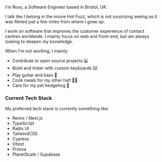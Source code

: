 I'm Ross, a Software Engineer based in Bristol, UK.

I talk like I belong in the movie Hot Fuzz, which is not surprising seeing as it was filmed just a few miles from where I grew up.

I work on software that improves the customer experience of contact centres worldwide. I mainly focus on web and front-end, but am always looking to deepen my knowledge.

When I'm not working, I mainly:

- Contribute to open source projects 💻
- Build and tinker with custom keyboards ⌨️
- Play guitar and bass 🎸
- Cook meals for my other half 🧑‍🍳
- Care for my pet hedgehog 🦔

### Current Tech Stack

My preferred tech stack is currently something like:

- Remix / Next.js
- TypeScript
- Radix UI
- TailwindCSS
- Cypress
- Vitest
- Prisma
- PlanetScale / Supabase
